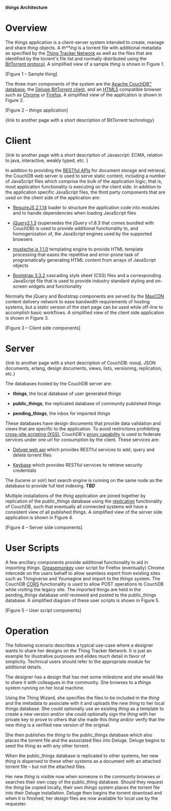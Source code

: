 ***things* Architecture**

Overview
========

The *things* application is a client-server system intended to create, manage and share *thing* objects. A *th**ing* is a torrent file with additional metadata as specified by the [Thing Tracker Network](http://thingtracker.net/) as well as the files that are identified by the torrent's file list and normally distributed using the [BitTorrent protocol](http://bittorrent.org/). A simplified view of a sample *thing* is shown in Figure 1.

[Figure 1 – Sample thing]

The three main components of the system are the [Apache CouchDB™ database](https://couchdb.apache.org/), the [Deluge BitTorrent client](http://deluge-torrent.org/), and an [HTML5](https://en.wikipedia.org/wiki/HTML5) compatible browser such as [Chrome](https://www.google.com/chrome/) or [Firefox](https://www.mozilla.org/en-US/firefox/new/). A simplified view of the application is shown in Figure 2.

[Figure 2 – *things* application]

{link to another page with a short description of BitTorrent technology}

Client
======

{link to another page with a short description of Javascript: ECMA, relation to java, interactive, weakly typed, etc. }

In addition to providing the [RESTful APIs](https://en.wikipedia.org/wiki/Representational_state_transfer) for document storage and retrieval, the CouchDB web server is used to serve static content, including a number of JavaScript files which comprise the bulk of the application logic; that is, most application functionality is executing on the client side. In addition to the application specific JavaScript files, the third party components that are used on the client side of the application are:

-   [RequireJS 2.1.14](http://www.requirejs.org/) loader to structure the application code into modules and to handle dependencies when loading JavaScript files

-   [jQuery](https://jquery.com/)[](https://jquery.com/)[2.1.3](https://jquery.com/) (supersedes the jQuery v1.8.3 that comes bundled with CouchDB) is used to provide additional functionality to, and homogenization of, the JavaScript engines used by the supported browsers

-   [mustache.js 1.1.0](http://github.com/janl/mustache.js) templating engine to provide HTML template processing that eases the repetitive and error-prone task of programatically generating HTML content from arrays of JavaScript objects

-   [Bootstrap 3.3.2](http://getbootstrap.com/) cascading style sheet (CSS) files and a corresponding JavaScript file that is used to provide industry standard styling and on-screen widgets and functionality

Normally the jQuery and Bootstrap components are served by the [MaxCDN](https://www.maxcdn.com/) content delivery network to ease bandwidth requirements of hosting systems, but a static version of the start page can be used while off-line to accomplish basic workflows. A simplified view of the client side application is shown in Figure 3.

[Figure 3 – Client side components]

Server
======

{link to another page with a short description of CouchDB: nosql, JSON documents, erlang, design documents, views, lists, versioning, replication, etc.}

The databases hosted by the CouchDB server are:

-   **things**, the local database of user generated *things*

-   **public\_things**, the replicated database of community published *things*

-   **pending\_things**, the inbox for imported *things*

These databases have design documents that provide data validation and views that are specific to the application. To avoid restrictions prohibiting [cross-site scripting (XSS)](https://en.wikipedia.org/wiki/Cross-site_scripting), CouchDB's [proxy capability](http://docs.couchdb.org/en/1.6.1/config/proxying.html) is used to federate services under one url for consumption by the client. These services are:

-   [Deluge web api](http://deluge-torrent.org/docs/master/modules/ui/web/json_api.html) which provides RESTful services to add, query and delete torrent files

-   [K](https://keybase.io/)[eybase](https://keybase.io/) which provides RESTful services to retrieve security credentials

The (lucene or solr) text search engine is running on the same node as the database to provide full text indexing. ***TBD***

Multiple installations of the *thing* application are joined together by replication of the public\_things database using the [replication](http://docs.couchdb.org/en/1.6.1/replication/index.html) functionality of CouchDB, such that eventually all connected systems will have a consistent view of all published *things*. A simplified view of the server side application is shown in Figure 4.

[Figure 4 – Server side components]

User Scripts
============

A few ancillary components provide additional functionality to aid in importing *things*. [Greasemonkey](http://www.greasespot.net/) user script for Firefox (eventually) Chrome intercede on the users behalf to allow seamless export from existing sites such as Thingiverse and Youmagine and import to the *things* system. The CouchDB [CORS](http://docs.couchdb.org/en/1.6.1/config/http.html?highlight=cors#cross-origin-resource-sharing) functionality is used to allow POST operations to CouchDB while visiting the legacy site. The imported things are held in the pending\_things database until reviewed and posted to the public\_things database. A simplified diagram of these user scripts is shown in Figure 5.

[Figure 5 – User script components]

Operation
=========

The following scenario describes a typical use-case where a designer wants to share her designs on the Thing Tracker Network. It is just an example for illustrative purposes and elides much detail in favor of simplicity. Technical users should refer to the appropriate module for additional details.

The designer has a design that has met some milestone and she would like to share it with colleagues in the community. She browses to a *things* system running on her local machine.

Using the Thing Wizard, she specifies the files to be included in the *thing* and the metadata to associate with it and uploads the new *thing* to her local things database. She could optionally use an existing *thing* as a template to create a new version and/or she could optionally sign the *thing* with her private key to prove to others that she made this *thing* and/or verify that the new *thing* is a verified new version of the original.

She then publishes the *thing* to the public\_things database which also places the torrent file and the associated files into Deluge. Deluge begins to seed the *thing* as with any other torrent.

When the public\_things database is replicated to other systems, her new *thing* is dispersed to these other systems as a document with an attached torrent file – but not the attached files.

Her new *thing* is visible now when someone in the community browses or searches their own copy of the public\_thing database. Should they request the *thing* be copied locally, their own *things* system places the torrent file into their Deluge installation. Deluge then begins the torrent download and when it is finished, her design files are now available for local use by the requester.


